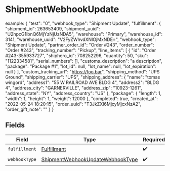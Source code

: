 # ShipmentWebhookUpdate

example: {
    "test": "0",
    "webhook_type": "Shipment Update",
    "fulfillment": {
        "shipment_id": 263653409,
        "shipment_uuid": "U2hpcG1lbnQ6MjYzNjUzNDA5",
        "warehouse": "Primary",
        "warehouse_id": 3141,
        "warehouse_uuid": "V2FyZWhvdXNlOjMxNDE=",
        "webhook_type": "Shipment Update",
        "partner_order_id": "Order #243",
        "order_number": "Order #243",
        "tracking_number": "Pickup",
        "line_items": [
            {
                "id": "Order #243-355933727",
                "shiphero_id": 708252296,
                "quantity": 50,
                "sku": "1122334581",
                "serial_numbers": [],
                "customs_description": "a description",
                "package": "Package #1",
                "lot_id": null,
                "lot_name": null,
                "lot_expiration": null
            }
        ],
        "custom_tracking_url": "https://foo.bar",
        "shipping_method": "UPS Ground",
        "shipping_carrier": "UPS",
        "shipping_address": {
          "name": "tomas wingord",
          "address1": "55 W RAILROAD AVE BLDG 4",
          "address2": "BLDG 4",
          "address_city": "GARNERVILLE",
          "address_zip": "10923-1261",
          "address_state": "NY",
          "address_country": "US"
        },
        "package": {
            "length": 1,
            "width": 1,
            "height": 1,
            "weight": 12000
        },
        "completed": true,
        "created_at": "2022-05-24 18:20:15",
        "order_uuid": "T3JkZXI6MjcyMjcxNzA2",
        "order_gift_note": ""
    }
}


## Fields

| Field                                                                                       | Type                                                                                        | Required                                                                                    | Description                                                                                 |
| ------------------------------------------------------------------------------------------- | ------------------------------------------------------------------------------------------- | ------------------------------------------------------------------------------------------- | ------------------------------------------------------------------------------------------- |
| `fulfillment`                                                                               | [Fulfillment](../../models/shared/fulfillment.md)                                           | :heavy_check_mark:                                                                          | N/A                                                                                         |
| `webhookType`                                                                               | [ShipmentWebhookUpdateWebhookType](../../models/shared/shipmentwebhookupdatewebhooktype.md) | :heavy_check_mark:                                                                          | N/A                                                                                         |